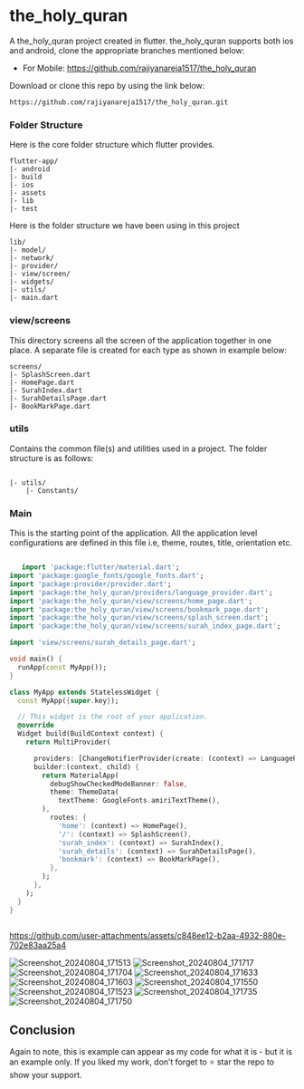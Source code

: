# the_holy_quran

A the_holy_quran project created in flutter. the_holy_quran supports both ios and android, clone the appropriate branches mentioned below:

* For Mobile: https://github.com/rajiyanareja1517/the_holy_quran

Download or clone this repo by using the link below:

```
https://github.com/rajiyanareja1517/the_holy_quran.git
```


### Folder Structure
Here is the core folder structure which flutter provides.

```
flutter-app/
|- android
|- build
|- ios
|- assets
|- lib
|- test
```

Here is the folder structure we have been using in this project

```
lib/
|- model/
|- network/
|- provider/
|- view/screen/
|- widgets/
|- utils/
|- main.dart
```

### view/screens

This directory screens all the screen of the application together in one place. A separate file is created for each type as shown in example below:

```
screens/
|- SplashScreen.dart
|- HomePage.dart
|- SurahIndex.dart
|- SurahDetailsPage.dart
|- BookMarkPage.dart
```

### utils

Contains the common file(s) and utilities used in a project. The folder structure is as follows:

```

|- utils/
    |- Constants/

```


### Main

This is the starting point of the application. All the application level configurations are defined in this file i.e, theme, routes, title, orientation etc.

```dart

   import 'package:flutter/material.dart';
import 'package:google_fonts/google_fonts.dart';
import 'package:provider/provider.dart';
import 'package:the_holy_quran/providers/language_provider.dart';
import 'package:the_holy_quran/view/screens/home_page.dart';
import 'package:the_holy_quran/view/screens/bookmark_page.dart';
import 'package:the_holy_quran/view/screens/splash_screen.dart';
import 'package:the_holy_quran/view/screens/surah_index_page.dart';

import 'view/screens/surah_details_page.dart';

void main() {
  runApp(const MyApp());
}

class MyApp extends StatelessWidget {
  const MyApp({super.key});

  // This widget is the root of your application.
  @override
  Widget build(BuildContext context) {
    return MultiProvider(

      providers: [ChangeNotifierProvider(create: (context) => LanguageProvide(),)],
      builder:(context, child) {
        return MaterialApp(
          debugShowCheckedModeBanner: false,
          theme: ThemeData(
            textTheme: GoogleFonts.amiriTextTheme(),
        ),
          routes: {
            'home': (context) => HomePage(),
            '/': (context) => SplashScreen(),
            'surah_index': (context) => SurahIndex(),
            'surah_details': (context) => SurahDetailsPage(),
            'bookmark': (context) => BookMarkPage(),
          },
        );
      },
    );
  }
}
    

```


https://github.com/user-attachments/assets/c848ee12-b2aa-4932-880e-702e83aa25a4

![Screenshot_20240804_171513](https://github.com/user-attachments/assets/37376a96-aa50-436a-b8fd-4dc9754e3a33)
![Screenshot_20240804_171717](https://github.com/user-attachments/assets/d254f745-81e1-4477-acab-ab8befda3e8d)
![Screenshot_20240804_171704](https://github.com/user-attachments/assets/387e3f89-2477-4ec5-bad2-31a723e617c2)
![Screenshot_20240804_171633](https://github.com/user-attachments/assets/4501255d-e7c0-4f61-ac87-79e2a8582b20)
![Screenshot_20240804_171603](https://github.com/user-attachments/assets/b27f9579-b3fa-41f5-ab59-0684c0173fb7)
![Screenshot_20240804_171550](https://github.com/user-attachments/assets/774c7e04-ddb6-4b06-9589-2a28e4e39437)
![Screenshot_20240804_171523](https://github.com/user-attachments/assets/663af94b-37fd-449b-9a79-f1631f672d8f)
![Screenshot_20240804_171735](https://github.com/user-attachments/assets/d67dff4f-20e3-4f8f-8bdb-2286e4cc886d)
![Screenshot_20240804_171750](https://github.com/user-attachments/assets/bd277061-98b2-4413-8a6b-759de73839d0)



## Conclusion

Again to note, this is example can appear as my code for what it is - but it is an example only. If you liked my work, don’t forget to ⭐ star the repo to show your support.
